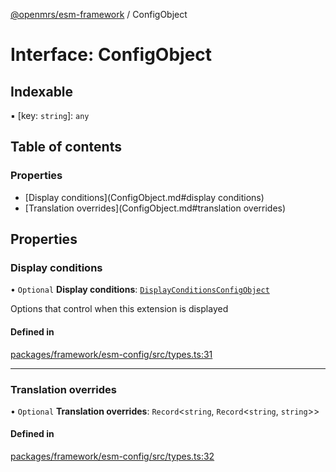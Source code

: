 [@openmrs/esm-framework](../API.md) / ConfigObject

# Interface: ConfigObject

## Indexable

▪ [key: `string`]: `any`

## Table of contents

### Properties

- [Display conditions](ConfigObject.md#display conditions)
- [Translation overrides](ConfigObject.md#translation overrides)

## Properties

### Display conditions

• `Optional` **Display conditions**: [`DisplayConditionsConfigObject`](DisplayConditionsConfigObject.md)

Options that control when this extension is displayed

#### Defined in

[packages/framework/esm-config/src/types.ts:31](https://github.com/openmrs/openmrs-esm-core/blob/main/packages/framework/esm-config/src/types.ts#L31)

___

### Translation overrides

• `Optional` **Translation overrides**: `Record`<`string`, `Record`<`string`, `string`\>\>

#### Defined in

[packages/framework/esm-config/src/types.ts:32](https://github.com/openmrs/openmrs-esm-core/blob/main/packages/framework/esm-config/src/types.ts#L32)
